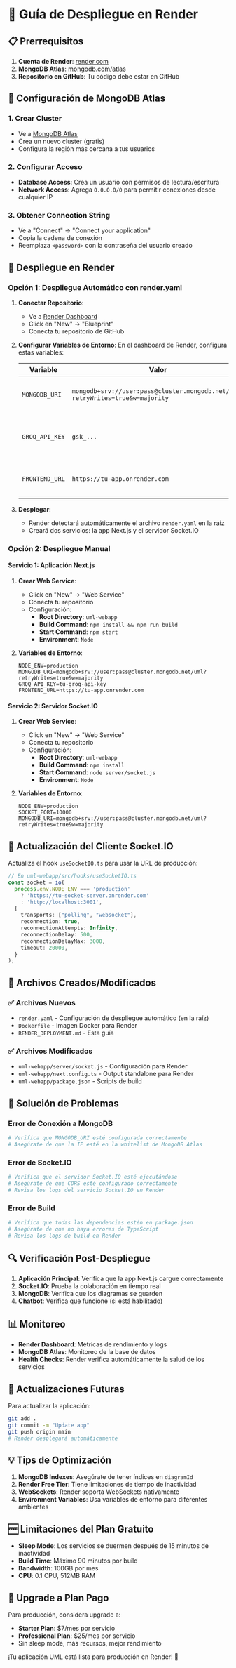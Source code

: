 # 🚀 Guía de Despliegue en Render

## 📋 Prerrequisitos

1. **Cuenta de Render**: [render.com](https://render.com)
2. **MongoDB Atlas**: [mongodb.com/atlas](https://mongodb.com/atlas)
3. **Repositorio en GitHub**: Tu código debe estar en GitHub

## 🔧 Configuración de MongoDB Atlas

### 1. Crear Cluster
- Ve a [MongoDB Atlas](https://cloud.mongodb.com)
- Crea un nuevo cluster (gratis)
- Configura la región más cercana a tus usuarios

### 2. Configurar Acceso
- **Database Access**: Crea un usuario con permisos de lectura/escritura
- **Network Access**: Agrega `0.0.0.0/0` para permitir conexiones desde cualquier IP

### 3. Obtener Connection String
- Ve a "Connect" → "Connect your application"
- Copia la cadena de conexión
- Reemplaza `<password>` con la contraseña del usuario creado

## 🚀 Despliegue en Render

### Opción 1: Despliegue Automático con render.yaml

1. **Conectar Repositorio**:
   - Ve a [Render Dashboard](https://dashboard.render.com)
   - Click en "New" → "Blueprint"
   - Conecta tu repositorio de GitHub

2. **Configurar Variables de Entorno**:
   En el dashboard de Render, configura estas variables:

   | Variable | Valor | Descripción |
   |----------|-------|-------------|
   | `MONGODB_URI` | `mongodb+srv://user:pass@cluster.mongodb.net/uml?retryWrites=true&w=majority` | Cadena de conexión a MongoDB Atlas |
   | `GROQ_API_KEY` | `gsk_...` | API Key de Groq (opcional, para chatbot) |
   | `FRONTEND_URL` | `https://tu-app.onrender.com` | URL de tu aplicación en producción |

3. **Desplegar**:
   - Render detectará automáticamente el archivo `render.yaml` en la raíz
   - Creará dos servicios: la app Next.js y el servidor Socket.IO

### Opción 2: Despliegue Manual

#### Servicio 1: Aplicación Next.js
1. **Crear Web Service**:
   - Click en "New" → "Web Service"
   - Conecta tu repositorio
   - Configuración:
     - **Root Directory**: `uml-webapp`
     - **Build Command**: `npm install && npm run build`
     - **Start Command**: `npm start`
     - **Environment**: `Node`

2. **Variables de Entorno**:
   ```
   NODE_ENV=production
   MONGODB_URI=mongodb+srv://user:pass@cluster.mongodb.net/uml?retryWrites=true&w=majority
   GROQ_API_KEY=tu-groq-api-key
   FRONTEND_URL=https://tu-app.onrender.com
   ```

#### Servicio 2: Servidor Socket.IO
1. **Crear Web Service**:
   - Click en "New" → "Web Service"
   - Conecta tu repositorio
   - Configuración:
     - **Root Directory**: `uml-webapp`
     - **Build Command**: `npm install`
     - **Start Command**: `node server/socket.js`
     - **Environment**: `Node`

2. **Variables de Entorno**:
   ```
   NODE_ENV=production
   SOCKET_PORT=10000
   MONGODB_URI=mongodb+srv://user:pass@cluster.mongodb.net/uml?retryWrites=true&w=majority
   ```

## 🔄 Actualización del Cliente Socket.IO

Actualiza el hook `useSocketIO.ts` para usar la URL de producción:

```typescript
// En uml-webapp/src/hooks/useSocketIO.ts
const socket = io(
  process.env.NODE_ENV === 'production' 
    ? 'https://tu-socket-server.onrender.com' 
    : 'http://localhost:3001', 
  {
    transports: ["polling", "websocket"],
    reconnection: true,
    reconnectionAttempts: Infinity,
    reconnectionDelay: 500,
    reconnectionDelayMax: 3000,
    timeout: 20000,
  }
);
```

## 📁 Archivos Creados/Modificados

### ✅ Archivos Nuevos
- `render.yaml` - Configuración de despliegue automático (en la raíz)
- `Dockerfile` - Imagen Docker para Render
- `RENDER_DEPLOYMENT.md` - Esta guía

### ✅ Archivos Modificados
- `uml-webapp/server/socket.js` - Configuración para Render
- `uml-webapp/next.config.ts` - Output standalone para Render
- `uml-webapp/package.json` - Scripts de build

## 🐛 Solución de Problemas

### Error de Conexión a MongoDB
```bash
# Verifica que MONGODB_URI esté configurada correctamente
# Asegúrate de que la IP esté en la whitelist de MongoDB Atlas
```

### Error de Socket.IO
```bash
# Verifica que el servidor Socket.IO esté ejecutándose
# Asegúrate de que CORS esté configurado correctamente
# Revisa los logs del servicio Socket.IO en Render
```

### Error de Build
```bash
# Verifica que todas las dependencias estén en package.json
# Asegúrate de que no haya errores de TypeScript
# Revisa los logs de build en Render
```

## 🔍 Verificación Post-Despliegue

1. **Aplicación Principal**: Verifica que la app Next.js cargue correctamente
2. **Socket.IO**: Prueba la colaboración en tiempo real
3. **MongoDB**: Verifica que los diagramas se guarden
4. **Chatbot**: Verifica que funcione (si está habilitado)

## 📊 Monitoreo

- **Render Dashboard**: Métricas de rendimiento y logs
- **MongoDB Atlas**: Monitoreo de la base de datos
- **Health Checks**: Render verifica automáticamente la salud de los servicios

## 🔄 Actualizaciones Futuras

Para actualizar la aplicación:
```bash
git add .
git commit -m "Update app"
git push origin main
# Render desplegará automáticamente
```

## 💡 Tips de Optimización

1. **MongoDB Indexes**: Asegúrate de tener índices en `diagramId`
2. **Render Free Tier**: Tiene limitaciones de tiempo de inactividad
3. **WebSockets**: Render soporta WebSockets nativamente
4. **Environment Variables**: Usa variables de entorno para diferentes ambientes

## 🆓 Limitaciones del Plan Gratuito

- **Sleep Mode**: Los servicios se duermen después de 15 minutos de inactividad
- **Build Time**: Máximo 90 minutos por build
- **Bandwidth**: 100GB por mes
- **CPU**: 0.1 CPU, 512MB RAM

## 🚀 Upgrade a Plan Pago

Para producción, considera upgrade a:
- **Starter Plan**: $7/mes por servicio
- **Professional Plan**: $25/mes por servicio
- Sin sleep mode, más recursos, mejor rendimiento

¡Tu aplicación UML está lista para producción en Render! 🎉
